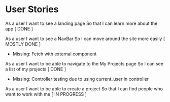 # User Stories

As a user
I want to see a landing page
So that I can learn more about the app [ DONE ]

As a user
I want to see a NavBar
So I can move around the site more easily [ MOSTLY DONE ]
- Missing: Fetch with external component

As a user
I want to be able to navigate to the My Projects page
So I can see a list of my projects [ DONE ]
- Missing: Controller testing due to using current_user in controller

As a user
I want to be able to create a project
So that I can find people who want to work with me [ IN PROGRESS ]
